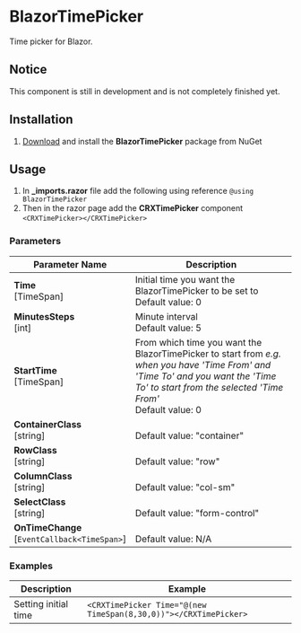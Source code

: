 # BlazorTimePicker
Time picker for Blazor.

## Notice
This component is still in development and is not completely finished yet.

## Installation
1. [Download](https://www.nuget.org/packages/BlazorTimePicker) and install the **BlazorTimePicker** package from NuGet

## Usage
1. In **_imports.razor** file add the following using reference `@using BlazorTimePicker`
1. Then in the razor page add the **CRXTimePicker** component `<CRXTimePicker></CRXTimePicker>`

### Parameters

Parameter Name|Description
--------------|-----------
**Time**<br/>[TimeSpan]|Initial time you want the BlazorTimePicker to be set to<br/>Default value: 0
**MinutesSteps**<br/>[int]|Minute interval<br/>Default value: 5
**StartTime**<br/>[TimeSpan]|From which time you want the BlazorTimePicker to start from *e.g. when you have 'Time From' and 'Time To' and you want the 'Time To' to start from the selected 'Time From'*<br/>Default value: 0
**ContainerClass**<br/>[string]|<br/>Default value: "container"
**RowClass**<br/>[string]|<br/>Default value: "row"
**ColumnClass**<br/>[string]|<br/>Default value: "col-sm"
**SelectClass**<br/>[string]|<br/>Default value: "form-control"
**OnTimeChange**<br/>[`EventCallback<TimeSpan>`]|<br/>Default value: N/A

### Examples
Description|Example
-----------|-------
Setting initial time|`<CRXTimePicker Time="@(new TimeSpan(8,30,0))"></CRXTimePicker>`
